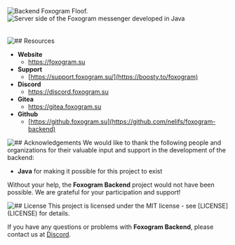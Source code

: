 <img src="src/main/resources/assets/backend.png" alt="Backend Foxogram Floof.">
<img src="src/main/resources/assets/backend_desc.png" alt="Server side of the Foxogram messenger developed in Java">
<br><br><br> 
<img src="src/main/resources/assets/backend_resources.png" alt="## Resources">

- **Website** 
  - https://foxogram.su
- **Support** 
  - [https://support.foxogram.su/](https://boosty.to/foxogram)
- **Discord** 
  - https://discord.foxogram.su
- **Gitea** 
  - https://gitea.foxogram.su
- **Github** 
  - [https://github.foxogram.su](https://github.com/nelifs/foxogram-backend)

<img src="src/main/resources/assets/backend_acknowledgements.png" alt="## Acknowledgements">
We would like to thank the following people and organizations for their valuable input and support in the development of the backend:

- **Java** for making it possible for this project to exist

Without your help, the **Foxogram Backend** project would not have been possible. We are grateful for your participation and support!

<img src="src/main/resources/assets/backend_license.png" alt="## License">
This project is licensed under the MIT license - see [LICENSE](LICENSE) for details.

If you have any questions or problems with **Foxogram Backend**, please contact us at [Discord](https://discord.foxogram.su).